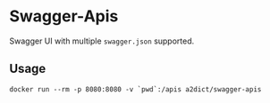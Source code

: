 # Swagger-Apis

Swagger UI with multiple `swagger.json` supported.

## Usage

```
docker run --rm -p 8080:8080 -v `pwd`:/apis a2dict/swagger-apis
```
